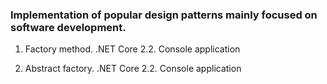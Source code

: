 ### Implementation of popular design patterns mainly focused on software development. 
1. Factory method. .NET Core 2.2. Console application

2. Abstract factory. .NET Core 2.2. Console application
